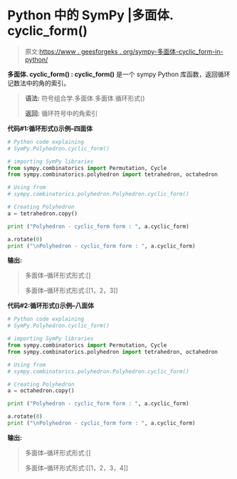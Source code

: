# Python 中的 SymPy |多面体. cyclic_form()

> 原文:[https://www . geesforgeks . org/sympy-多面体-cyclic_form-in-python/](https://www.geeksforgeeks.org/sympy-polyhedron-cyclic_form-in-python/)

**多面体. cyclic_form() : cyclic_form()** 是一个 sympy Python 库函数，返回循环记数法中的角的索引。

> **语法:**
> 符号组合学.多面体.多面体.循环形式()
> 
> **返回:**
> 循环符号中的角索引

**代码#1:循环形式()示例–四面体**

```py
# Python code explaining
# SymPy.Polyhedron.cyclic_form()

# importing SymPy libraries
from sympy.combinatorics import Permutation, Cycle
from sympy.combinatorics.polyhedron import tetrahedron, octahedron

# Using from 
# sympy.combinatorics.polyhedron.Polyhedron.cyclic_form()

# Creating Polyhedron
a = tetrahedron.copy()

print ("Polyhedron - cyclic_form form : ", a.cyclic_form)

a.rotate(0)
print ("\nPolyhedron - cyclic_form form : ", a.cyclic_form)
```

**输出:**

> 多面体–循环形式形式:[]
> 
> 多面体–循环形式形式:[[1，2，3]]

**代码#2:循环形式()示例–八面体**

```py
# Python code explaining
# SymPy.Polyhedron.cyclic_form()

# importing SymPy libraries
from sympy.combinatorics import Permutation, Cycle
from sympy.combinatorics.polyhedron import tetrahedron, octahedron

# Using from 
# sympy.combinatorics.polyhedron.Polyhedron.cyclic_form()

# Creating Polyhedron
a = octahedron.copy()

print ("Polyhedron - cyclic_form form : ", a.cyclic_form)

a.rotate(0)
print ("\nPolyhedron - cyclic_form form : ", a.cyclic_form)
```

**输出:**

> 多面体–循环形式形式:[]
> 
> 多面体–循环形式形式:[[1，2，3，4]]